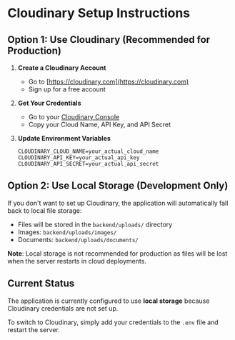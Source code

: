 # Cloudinary Setup Instructions

## Option 1: Use Cloudinary (Recommended for Production)

1. **Create a Cloudinary Account**
   - Go to [https://cloudinary.com](https://cloudinary.com)
   - Sign up for a free account

2. **Get Your Credentials**
   - Go to your [Cloudinary Console](https://cloudinary.com/console)
   - Copy your Cloud Name, API Key, and API Secret

3. **Update Environment Variables**
   ```env
   CLOUDINARY_CLOUD_NAME=your_actual_cloud_name
   CLOUDINARY_API_KEY=your_actual_api_key
   CLOUDINARY_API_SECRET=your_actual_api_secret
   ```

## Option 2: Use Local Storage (Development Only)

If you don't want to set up Cloudinary, the application will automatically fall back to local file storage:

- Files will be stored in the `backend/uploads/` directory
- Images: `backend/uploads/images/`
- Documents: `backend/uploads/documents/`

**Note**: Local storage is not recommended for production as files will be lost when the server restarts in cloud deployments.

## Current Status

The application is currently configured to use **local storage** because Cloudinary credentials are not set up.

To switch to Cloudinary, simply add your credentials to the `.env` file and restart the server.